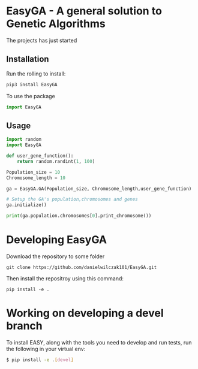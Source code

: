 # EasyGA - A general solution to Genetic Algorithms

The projects has just started

## Installation

Run the rolling to install:

```Python
pip3 install EasyGA
```

To use the package
```python
import EasyGA
```

## Usage
```python
import random
import EasyGA

def user_gene_function():
    return random.randint(1, 100)

Population_size = 10
Chromosome_length = 10

ga = EasyGA.GA(Population_size, Chromosome_length,user_gene_function)

# Setup the GA's population,chromosomes and genes
ga.initialize()

print(ga.population.chromosomes[0].print_chromosome())

```

# Developing EasyGA
Download the repository to some folder
```
git clone https://github.com/danielwilczak101/EasyGA.git
```
Then install the repositroy using this command:
```
pip install -e .
```

# Working on developing a devel branch
To install EASY, along with the tools you need to develop and run tests, run the following in your virtual env:

```bash
$ pip install -e .[devel]
```

